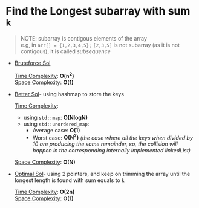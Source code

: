 # Find the Longest subarray with sum `k`

> NOTE: subarray is contigous elements of the array  
>e.g, in `arr[] = {1,2,3,4,5};` `[2,3,5]` is not subarray (as it is not contigous), it is called *subsequence*

- [Bruteforce Sol](./codes/bruteForce.cpp)  

  <u>Time Complexity</u>: **O(n<sup>2</sup>)**  
  <u>Space Complexity</u>: **O(1)**

- [Better Sol](./codes/betterSol.cpp)- using hashmap to store the keys

  <u>Time Complexity</u>: 
  - using `std::map`: **O(NlogN)**  
  - using `std::unordered_map`: 
    - Average case: **O(1)**
    - Worst case: **O(N<sup>2</sup>)** *(the case where all the keys when divided by 10 are producing the same remainder, so, the collision will happen in the corresponding internally implemented linkedList)*

  <u>Space Complexity</u>: **O(N)**

- [Optimal Sol](./codes/optimalSol.cpp)- using 2 pointers, and keep on trimming the array until the longest length is found with sum equals to `k`  

  <u>Time Complexity</u>: **O(2n)**  
  <u>Space Complexity</u>: **O(1)**